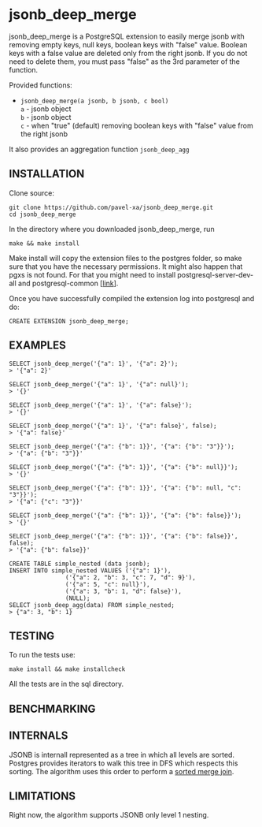 # jsonb_deep_merge

jsonb_deep_merge is a PostgreSQL extension to easily merge jsonb with removing empty keys, null keys, boolean keys with "false" value.
Boolean keys with a false value are deleted only from the right jsonb. If you do not need to delete them, you must pass "false" as the 3rd parameter of the function.

Provided functions:

* `jsonb_deep_merge(a jsonb, b jsonb, c bool)`  
`a` - jsonb object  
`b` - jsonb object  
`c` - when "true" (default) removing boolean keys with "false" value from the right jsonb

It also provides an aggregation function `jsonb_deep_agg`

    

## INSTALLATION

Clone source:

	git clone https://github.com/pavel-xa/jsonb_deep_merge.git
	cd jsonb_deep_merge
    
In the directory where you downloaded jsonb_deep_merge, run

    make && make install
    
Make install will copy the extension files to the postgres folder, so make sure that you have the necessary permissions.
It might also happen that pgxs is not found. For that you might need to install postgresql-server-dev-all and postgresql-common [[link](https://github.com/travis-ci/travis-ci/issues/2864)].


Once you have successfully compiled the extension log into postgresql and do:

    CREATE EXTENSION jsonb_deep_merge;
    


## EXAMPLES
	SELECT jsonb_deep_merge('{"a": 1}', '{"a": 2}');
    > '{"a": 2}'

	SELECT jsonb_deep_merge('{"a": 1}', '{"a": null}');
    > '{}'

	SELECT jsonb_deep_merge('{"a": 1}', '{"a": false}');
    > '{}'

	SELECT jsonb_deep_merge('{"a": 1}', '{"a": false}', false);
	> '{"a": false}'
    
    SELECT jsonb_deep_merge('{"a": {"b": 1}}', '{"a": {"b": "3"}}');
    > '{"a": {"b": "3"}}'

	SELECT jsonb_deep_merge('{"a": {"b": 1}}', '{"a": {"b": null}}');
    > '{}'

	SELECT jsonb_deep_merge('{"a": {"b": 1}}', '{"a": {"b": null, "c": "3"}}');
    > '{"a": {"c": "3"}}'

	SELECT jsonb_deep_merge('{"a": {"b": 1}}', '{"a": {"b": false}}');
    > '{}'

	SELECT jsonb_deep_merge('{"a": {"b": 1}}', '{"a": {"b": false}}', false);
	> '{"a": {"b": false}}'

	CREATE TABLE simple_nested (data jsonb);
    INSERT INTO simple_nested VALUES ('{"a": 1}'), 
					('{"a": 2, "b": 3, "c": 7, "d": 9}'), 
					('{"a": 5, "c": null}'), 
					('{"a": 3, "b": 1, "d": false}'), 
					(NULL);
    SELECT jsonb_deep_agg(data) FROM simple_nested;
    > {"a": 3, "b": 1}



## TESTING

To run the tests use:

    make install && make installcheck

All the tests are in the sql directory.

## BENCHMARKING

## INTERNALS

JSONB is internall represented as a tree in which all levels are sorted.
 Postgres provides iterators to walk this tree in DFS which respects this sorting. The algorithm uses this order to perform a [sorted merge join](https://en.wikipedia.org/wiki/Sort-merge_join).
  
  
## LIMITATIONS

Right now, the algorithm supports JSONB only level 1 nesting.

